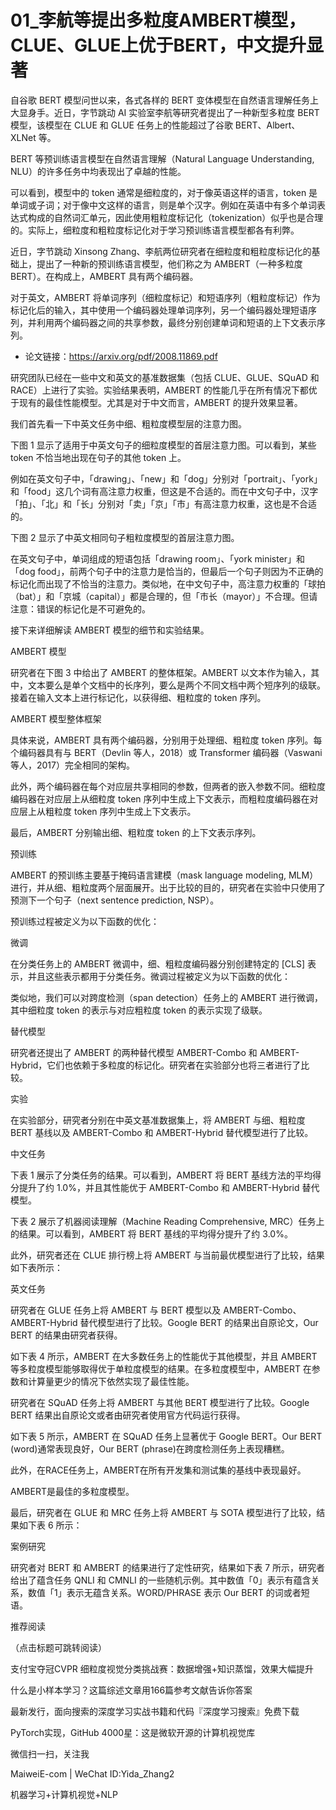 # 01_李航等提出多粒度AMBERT模型，CLUE、GLUE上优于BERT，中文提升显著


自谷歌 BERT 模型问世以来，各式各样的 BERT 变体模型在自然语言理解任务上大显身手。近日，字节跳动 AI 实验室李航等研究者提出了一种新型多粒度 BERT 模型，该模型在 CLUE 和 GLUE 任务上的性能超过了谷歌 BERT、Albert、XLNet 等。

BERT 等预训练语言模型在自然语言理解（Natural Language Understanding, NLU）的许多任务中均表现出了卓越的性能。

可以看到，模型中的 token 通常是细粒度的，对于像英语这样的语言，token 是单词或子词；对于像中文这样的语言，则是单个汉字。例如在英语中有多个单词表达式构成的自然词汇单元，因此使用粗粒度标记化（tokenization）似乎也是合理的。实际上，细粒度和粗粒度标记化对于学习预训练语言模型都各有利弊。

近日，字节跳动 Xinsong Zhang、李航两位研究者在细粒度和粗粒度标记化的基础上，提出了一种新的预训练语言模型，他们称之为 AMBERT（一种多粒度 BERT）。在构成上，AMBERT 具有两个编码器。

对于英文，AMBERT 将单词序列（细粒度标记）和短语序列（粗粒度标记）作为标记化后的输入，其中使用一个编码器处理单词序列，另一个编码器处理短语序列，并利用两个编码器之间的共享参数，最终分别创建单词和短语的上下文表示序列。



- 论文链接：https://arxiv.org/pdf/2008.11869.pdf

研究团队已经在一些中文和英文的基准数据集（包括 CLUE、GLUE、SQuAD 和 RACE）上进行了实验。实验结果表明，AMBERT 的性能几乎在所有情况下都优于现有的最佳性能模型。尤其是对于中文而言，AMBERT 的提升效果显著。



我们首先看一下中英文任务中细、粗粒度模型层的注意力图。

下图 1 显示了适用于中英文句子的细粒度模型的首层注意力图。可以看到，某些 token 不恰当地出现在句子的其他 token 上。

例如在英文句子中，「drawing」、「new」和「dog」分别对「portrait」、「york」和「food」这几个词有高注意力权重，但这是不合适的。而在中文句子中，汉字「拍」、「北」和「长」分别对「卖」「京」「市」有高注意力权重，这也是不合适的。



下图 2 显示了中英文相同句子粗粒度模型的首层注意力图。

在英文句子中，单词组成的短语包括「drawing room」、「york minister」和「dog food」，前两个句子中的注意力是恰当的，但最后一个句子则因为不正确的标记化而出现了不恰当的注意力。类似地，在中文句子中，高注意力权重的「球拍（bat）」和「京城（capital）」都是合理的，但「市长（mayor）」不合理。但请注意：错误的标记化是不可避免的。



接下来详细解读 AMBERT 模型的细节和实验结果。

AMBERT 模型

研究者在下图 3 中给出了 AMBERT 的整体框架。AMBERT 以文本作为输入，其中，文本要么是单个文档中的长序列，要么是两个不同文档中两个短序列的级联。接着在输入文本上进行标记化，以获得细、粗粒度的 token 序列。



AMBERT 模型整体框架

具体来说，AMBERT 具有两个编码器，分别用于处理细、粗粒度 token 序列。每个编码器具有与 BERT（Devlin 等人，2018）或 Transformer 编码器（Vaswani 等人，2017）完全相同的架构。

此外，两个编码器在每个对应层共享相同的参数，但两者的嵌入参数不同。细粒度编码器在对应层上从细粒度 token 序列中生成上下文表示，而粗粒度编码器在对应层上从粗粒度 token 序列中生成上下文表示。

最后，AMBERT 分别输出细、粗粒度 token 的上下文表示序列。

预训练

AMBERT 的预训练主要基于掩码语言建模（mask language modeling, MLM）进行，并从细、粗粒度两个层面展开。出于比较的目的，研究者在实验中只使用了预测下一个句子（next sentence prediction, NSP）。

预训练过程被定义为以下函数的优化：



微调

在分类任务上的 AMBERT 微调中，细、粗粒度编码器分别创建特定的 [CLS] 表示，并且这些表示都用于分类任务。微调过程被定义为以下函数的优化：



类似地，我们可以对跨度检测（span detection）任务上的 AMBERT 进行微调，其中细粒度 token 的表示与对应粗粒度 token 的表示实现了级联。

替代模型

研究者还提出了 AMBERT 的两种替代模型 AMBERT-Combo 和 AMBERT-Hybrid，它们也依赖于多粒度的标记化。研究者在实验部分也将三者进行了比较。

实验

在实验部分，研究者分别在中英文基准数据集上，将 AMBERT 与细、粗粒度 BERT 基线以及 AMBERT-Combo 和 AMBERT-Hybrid 替代模型进行了比较。

中文任务

下表 1 展示了分类任务的结果。可以看到，AMBERT 将 BERT 基线方法的平均得分提升了约 1.0%，并且其性能优于 AMBERT-Combo 和 AMBERT-Hybrid 替代模型。



下表 2 展示了机器阅读理解（Machine Reading Comprehensive, MRC）任务上的结果。可以看到，AMBERT 将 BERT 基线的平均得分提升了约 3.0%。



此外，研究者还在 CLUE 排行榜上将 AMBERT 与当前最优模型进行了比较，结果如下表所示：



英文任务

研究者在 GLUE 任务上将 AMBERT 与 BERT 模型以及 AMBERT-Combo、AMBERT-Hybrid 替代模型进行了比较。Google BERT 的结果出自原论文，Our BERT 的结果由研究者获得。

如下表 4 所示，AMBERT 在大多数任务上的性能优于其他模型，并且 AMBERT 等多粒度模型能够取得优于单粒度模型的结果。在多粒度模型中，AMBERT 在参数和计算量更少的情况下依然实现了最佳性能。



研究者在 SQuAD 任务上将 AMBERT 与其他 BERT 模型进行了比较。Google BERT 结果出自原论文或者由研究者使用官方代码运行获得。

如下表 5 所示，AMBERT 在 SQuAD 任务上显著优于 Google BERT。Our BERT (word)通常表现良好，Our BERT (phrase)在跨度检测任务上表现糟糕。

此外，在RACE任务上，AMBERT在所有开发集和测试集的基线中表现最好。

AMBERT是最佳的多粒度模型。



最后，研究者在 GLUE 和 MRC 任务上将 AMBERT 与 SOTA 模型进行了比较，结果如下表 6 所示：



案例研究

研究者对 BERT 和 AMBERT 的结果进行了定性研究，结果如下表 7 所示，研究者给出了蕴含任务 QNLI 和 CMNLI 的一些随机示例。其中数值「0」表示有蕴含关系，数值「1」表示无蕴含关系。WORD/PHRASE 表示 Our BERT 的词或者短语。



推荐阅读

（点击标题可跳转阅读）

支付宝夺冠CVPR 细粒度视觉分类挑战赛：数据增强+知识蒸馏，效果大幅提升

什么是小样本学习？这篇综述文章用166篇参考文献告诉你答案

最新发行，面向搜索的深度学习实战书籍和代码『深度学习搜索』免费下载

PyTorch实现，GitHub 4000星：这是微软开源的计算机视觉库


微信扫一扫，关注我


MaiweiE-com | WeChat ID:Yida_Zhang2

机器学习+计算机视觉+NLP
